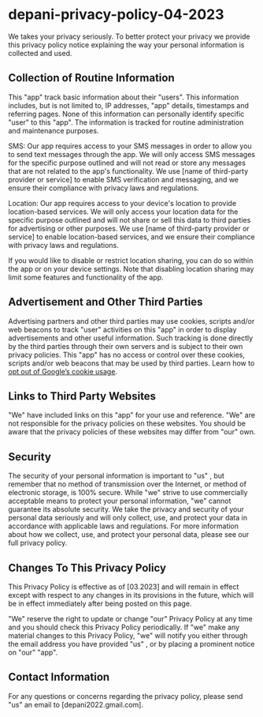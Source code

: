 # depani-privacy-policy-04-2023

We takes your privacy seriously. To better protect your privacy we provide this privacy policy notice explaining the way your personal information is collected and used.


## Collection of Routine Information

This  "app" track basic information about their  "users". This information includes, but is not limited to, IP addresses, "app" details, timestamps and referring pages. None of this information can personally identify specific  "user" to this  "app". The information is tracked for routine administration and maintenance purposes.

SMS:
Our app requires access to your SMS messages in order  to allow you to send text messages through the app. We will only access SMS messages for the specific purpose outlined and will not read or store any messages that are not related to the app's functionality. We use [name of third-party provider or service] to enable SMS verification and messaging, and we ensure their compliance with privacy laws and regulations.

Location:
Our app requires access to your device's location to provide location-based services. We will only access your location data for the specific purpose outlined and will not share or sell this data to third parties for advertising or other purposes. We use [name of third-party provider or service] to enable location-based services, and we ensure their compliance with privacy laws and regulations.

If you would like to disable or restrict location sharing, you can do so within the app or on your device settings. Note that disabling location sharing may limit some features and functionality of the app.

## Advertisement and Other Third Parties

Advertising partners and other third parties may use cookies, scripts and/or web beacons to track   "user" activities on this  "app" in order to display advertisements and other useful information. Such tracking is done directly by the third parties through their own servers and is subject to their own privacy policies. This  "app" has no access or control over these cookies, scripts and/or web beacons that may be used by third parties. Learn how to [opt out of Google’s cookie usage](http://www.google.com/privacy_ads.html).


## Links to Third Party Websites

"We"  have included links on this  "app" for your use and reference. "We" are not responsible for the privacy policies on these websites. You should be aware that the privacy policies of these websites may differ from "our" own.


## Security

The security of your personal information is important to "us" , but remember that no method of transmission over the Internet, or method of electronic storage, is 100% secure. While "we" strive to use commercially acceptable means to protect your personal information, "we" cannot guarantee its absolute security.
We take the privacy and security of your personal data seriously and will only collect, use, and protect your data in accordance with applicable laws and regulations. For more information about how we collect, use, and protect your personal data, please see our full privacy policy.


## Changes To This Privacy Policy

This Privacy Policy is effective as of [03.2023] and will remain in effect except with respect to any changes in its provisions in the future, which will be in effect immediately after being posted on this page.

"We" reserve the right to update or change "our" Privacy Policy at any time and you should check this Privacy Policy periodically. If "we" make any material changes to this Privacy Policy, "we" will notify you either through the email address you have provided "us" , or by placing a prominent notice on "our"   "app".


## Contact Information

For any questions or concerns regarding the privacy policy, please send "us"  an email to [depani2022.gmail.com].
